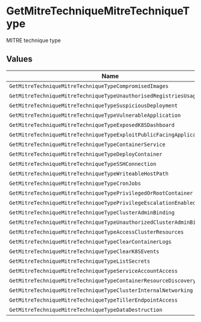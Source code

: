 # GetMitreTechniqueMitreTechniqueType

MITRE technique type


## Values

| Name                                                                 | Value                                                                |
| -------------------------------------------------------------------- | -------------------------------------------------------------------- |
| `GetMitreTechniqueMitreTechniqueTypeCompromisedImages`               | COMPROMISED_IMAGES                                                   |
| `GetMitreTechniqueMitreTechniqueTypeUnauthorisedRegistriesUsage`     | UNAUTHORISED_REGISTRIES_USAGE                                        |
| `GetMitreTechniqueMitreTechniqueTypeSuspiciousDeployment`            | SUSPICIOUS_DEPLOYMENT                                                |
| `GetMitreTechniqueMitreTechniqueTypeVulnerableApplication`           | VULNERABLE_APPLICATION                                               |
| `GetMitreTechniqueMitreTechniqueTypeExposedK8SDashboard`             | EXPOSED_K8S_DASHBOARD                                                |
| `GetMitreTechniqueMitreTechniqueTypeExploitPublicFacingApplication`  | EXPLOIT_PUBLIC_FACING_APPLICATION                                    |
| `GetMitreTechniqueMitreTechniqueTypeContainerService`                | CONTAINER_SERVICE                                                    |
| `GetMitreTechniqueMitreTechniqueTypeDeployContainer`                 | DEPLOY_CONTAINER                                                     |
| `GetMitreTechniqueMitreTechniqueTypeSSHConnection`                   | SSH_CONNECTION                                                       |
| `GetMitreTechniqueMitreTechniqueTypeWriteableHostPath`               | WRITEABLE_HOST_PATH                                                  |
| `GetMitreTechniqueMitreTechniqueTypeCronJobs`                        | CRON_JOBS                                                            |
| `GetMitreTechniqueMitreTechniqueTypePrivilegedOrRootContainer`       | PRIVILEGED_OR_ROOT_CONTAINER                                         |
| `GetMitreTechniqueMitreTechniqueTypePrivilegeEscalationEnabled`      | PRIVILEGE_ESCALATION_ENABLED                                         |
| `GetMitreTechniqueMitreTechniqueTypeClusterAdminBinding`             | CLUSTER_ADMIN_BINDING                                                |
| `GetMitreTechniqueMitreTechniqueTypeUnauthorizedClusterAdminBinding` | UNAUTHORIZED_CLUSTER_ADMIN_BINDING                                   |
| `GetMitreTechniqueMitreTechniqueTypeAccessClusterResources`          | ACCESS_CLUSTER_RESOURCES                                             |
| `GetMitreTechniqueMitreTechniqueTypeClearContainerLogs`              | CLEAR_CONTAINER_LOGS                                                 |
| `GetMitreTechniqueMitreTechniqueTypeClearK8SEvents`                  | CLEAR_K8S_EVENTS                                                     |
| `GetMitreTechniqueMitreTechniqueTypeListSecrets`                     | LIST_SECRETS                                                         |
| `GetMitreTechniqueMitreTechniqueTypeServiceAccountAccess`            | SERVICE_ACCOUNT_ACCESS                                               |
| `GetMitreTechniqueMitreTechniqueTypeContainerResourceDiscovery`      | CONTAINER_RESOURCE_DISCOVERY                                         |
| `GetMitreTechniqueMitreTechniqueTypeClusterInternalNetworking`       | CLUSTER_INTERNAL_NETWORKING                                          |
| `GetMitreTechniqueMitreTechniqueTypeTillerEndpointAccess`            | TILLER_ENDPOINT_ACCESS                                               |
| `GetMitreTechniqueMitreTechniqueTypeDataDestruction`                 | DATA_DESTRUCTION                                                     |
